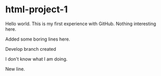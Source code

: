 # html-project-1

Hello world. This is my first experience with GitHub. Nothing interesting here.


Added some boring lines here.

Develop branch created

I don't know what I am doing.

New line.